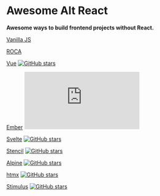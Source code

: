 # Awesome Alt React

**Awesome ways to build frontend projects without React.**

[Vanilla JS](http://vanilla-js.com/)

[ROCA](https://roca-style.org/)

[Vue](https://vuejs.org/) [![GitHub stars](https://img.shields.io/github/stars/vuejs/core)](https://github.com/vuejs/core/stargazers)

[Ember](https://emberjs.com/) [![GitHub stars](https://img.shields.io/github/stars/emberjs/ember.js)](https://github.com/emberjs/ember.js/stargazers)

[Svelte](https://svelte.dev/) [![GitHub stars](https://img.shields.io/github/stars/sveltejs/svelte)](https://github.com/sveltejs/svelte/stargazers)

[Stencil](https://stenciljs.com/) [![GitHub stars](https://img.shields.io/github/stars/ionic-team/stencil)](https://github.com/ionic-team/stencil/stargazers)

[Alpine](https://alpinejs.dev/) [![GitHub stars](https://img.shields.io/github/stars/alpinejs/alpine)](https://github.com/alpinejs/alpine/stargazers)

[htmx](https://htmx.org/) [![GitHub stars](https://img.shields.io/github/stars/bigskysoftware/htmx)](https://github.com/bigskysoftware/htmx/stargazers)

[Stimulus](https://stimulus.hotwired.dev/) [![GitHub stars](https://img.shields.io/github/stars/hotwired/stimulus)](https://github.com/hotwired/stimulus/stargazers)
